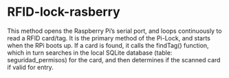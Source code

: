 # RFID-lock-rasberry
This method opens the Raspberry Pi’s serial port, and loops continuously to read a RFID card/tag. It is the primary method of the Pi-Lock, and starts when the RPi boots up. If a card is found, it calls the findTag() function, which in turn searches in the local SQLite database (table: seguridad_permisos) for the card, and then determines if the scanned card if valid for entry.
